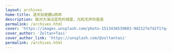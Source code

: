 ```yaml
---
layout: archives
home-title: 道天如是觀◎西岸
description: 面对大海淡蓝色的城堡，光和无声的星座
permalink: /archives.html
cover: 'https://images.unsplash.com/photo-1513436539083-9d2127e742f1?q=80&w=1463&auto=format&fit=crop&ixlib=rb-4.1.0&ixid=M3wxMjA3fDB8MHxwaG90by1wYWdlfHx8fGVufDB8fHx8fA%3D%3D'
cover_author: 'Zoltan+Tasi'
cover_author_link: 'https://unsplash.com/@zoltantasi'
permalink: /archives.html
---
```

